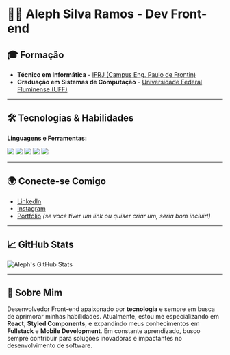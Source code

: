 # 👨‍💻 Aleph Silva Ramos - Dev Front-end

## 🎓 Formação
- **Técnico em Informática** - [IFRJ (Campus Eng. Paulo de Frontin)](https://www.ifrj.edu.br/)  
- **Graduação em Sistemas de Computação** - [Universidade Federal Fluminense (UFF)](https://www.uff.br/)

---

## 🛠️ Tecnologias & Habilidades

**Linguagens e Ferramentas:**
<div>
  <img src="https://img.shields.io/badge/JavaScript-FFD700?style=flat&logo=javascript&logoColor=black" />
  <img src="https://img.shields.io/badge/HTML5-E34F26?style=flat&logo=html5&logoColor=white" />
  <img src="https://img.shields.io/badge/CSS3-1572B6?style=flat&logo=css3&logoColor=white" />
  <img src="https://img.shields.io/badge/React-61DAFB?style=flat&logo=react&logoColor=black" />
  <img src="https://img.shields.io/badge/Styled_Components-DB7093?style=flat&logo=styled-components&logoColor=white" />
</div>

---

## 🌍 Conecte-se Comigo

- [LinkedIn](https://www.linkedin.com/in/alephramos)
- [Instagram](https://www.instagram.com/alephramos)
- [Portfólio](https://www.alephramos.com) *(se você tiver um link ou quiser criar um, seria bom incluir!)*

---

## 📈 GitHub Stats

![Aleph's GitHub Stats](https://github-readme-stats.vercel.app/api?username=alephsramos-dev&show_icons=true&theme=radical)

---

## 🔧 Sobre Mim

Desenvolvedor Front-end apaixonado por **tecnologia** e sempre em busca de aprimorar minhas habilidades. Atualmente, estou me especializando em **React**, **Styled Components**, e expandindo meus conhecimentos em **Fullstack** e **Mobile Development**. Em constante aprendizado, busco sempre contribuir para soluções inovadoras e impactantes no desenvolvimento de software.
